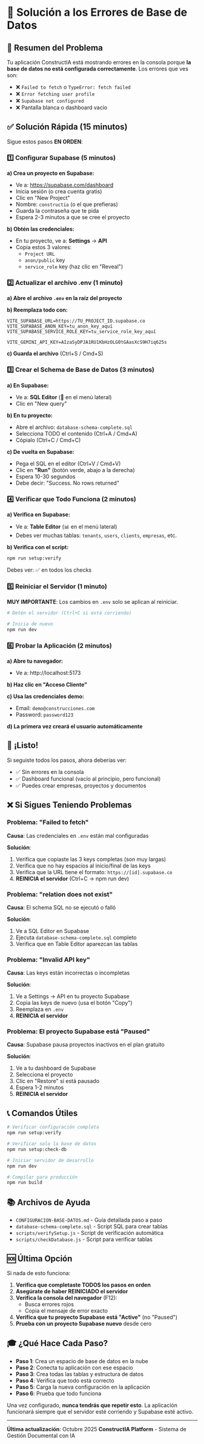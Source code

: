 # 🔧 Solución a los Errores de Base de Datos

## 🎯 Resumen del Problema

Tu aplicación ConstructIA está mostrando errores en la consola porque **la base de datos no está configurada correctamente**. Los errores que ves son:

- ❌ `Failed to fetch` o `TypeError: fetch failed`
- ❌ `Error fetching user profile`
- ❌ `Supabase not configured`
- ❌ Pantalla blanca o dashboard vacío

## ✅ Solución Rápida (15 minutos)

Sigue estos pasos **EN ORDEN**:

### 1️⃣ Configurar Supabase (5 minutos)

**a) Crea un proyecto en Supabase:**
- Ve a: https://supabase.com/dashboard
- Inicia sesión (o crea cuenta gratis)
- Clic en "New Project"
- Nombre: `constructia` (o el que prefieras)
- Guarda la contraseña que te pida
- Espera 2-3 minutos a que se cree el proyecto

**b) Obtén las credenciales:**
- En tu proyecto, ve a: **Settings** → **API**
- Copia estos 3 valores:
  - `Project URL`
  - `anon/public` key
  - `service_role` key (haz clic en "Reveal")

### 2️⃣ Actualizar el archivo .env (1 minuto)

**a) Abre el archivo `.env` en la raíz del proyecto**

**b) Reemplaza todo con:**

```env
VITE_SUPABASE_URL=https://TU_PROJECT_ID.supabase.co
VITE_SUPABASE_ANON_KEY=tu_anon_key_aquí
VITE_SUPABASE_SERVICE_ROLE_KEY=tu_service_role_key_aquí

VITE_GEMINI_API_KEY=AIzaSyDPJA1RU1KbHzOLG0tGAasXcS9H7iq625s
```

**c) Guarda el archivo** (Ctrl+S / Cmd+S)

### 3️⃣ Crear el Schema de Base de Datos (3 minutos)

**a) En Supabase:**
- Ve a: **SQL Editor** (📝 en el menú lateral)
- Clic en "New query"

**b) En tu proyecto:**
- Abre el archivo: `database-schema-complete.sql`
- Selecciona TODO el contenido (Ctrl+A / Cmd+A)
- Cópialo (Ctrl+C / Cmd+C)

**c) De vuelta en Supabase:**
- Pega el SQL en el editor (Ctrl+V / Cmd+V)
- Clic en **"Run"** (botón verde, abajo a la derecha)
- Espera 10-30 segundos
- Debe decir: "Success. No rows returned"

### 4️⃣ Verificar que Todo Funciona (2 minutos)

**a) Verifica en Supabase:**
- Ve a: **Table Editor** (📊 en el menú lateral)
- Debes ver muchas tablas: `tenants`, `users`, `clients`, `empresas`, etc.

**b) Verifica con el script:**

```bash
npm run setup:verify
```

Debes ver: ✅ en todos los checks

### 5️⃣ Reiniciar el Servidor (1 minuto)

**MUY IMPORTANTE**: Los cambios en `.env` solo se aplican al reiniciar.

```bash
# Detén el servidor (Ctrl+C si está corriendo)

# Inicia de nuevo
npm run dev
```

### 6️⃣ Probar la Aplicación (2 minutos)

**a) Abre tu navegador:**
- Ve a: http://localhost:5173

**b) Haz clic en "Acceso Cliente"**

**c) Usa las credenciales demo:**
- Email: `demo@construcciones.com`
- Password: `password123`

**d) La primera vez creará el usuario automáticamente**

## 🎉 ¡Listo!

Si seguiste todos los pasos, ahora deberías ver:
- ✅ Sin errores en la consola
- ✅ Dashboard funcional (vacío al principio, pero funcional)
- ✅ Puedes crear empresas, proyectos y documentos

## ❌ Si Sigues Teniendo Problemas

### Problema: "Failed to fetch"

**Causa**: Las credenciales en `.env` están mal configuradas

**Solución**:
1. Verifica que copiaste las 3 keys completas (son muy largas)
2. Verifica que no hay espacios al inicio/final de las keys
3. Verifica que la URL tiene el formato: `https://[id].supabase.co`
4. **REINICIA el servidor** (Ctrl+C → npm run dev)

### Problema: "relation does not exist"

**Causa**: El schema SQL no se ejecutó o falló

**Solución**:
1. Ve a SQL Editor en Supabase
2. Ejecuta `database-schema-complete.sql` completo
3. Verifica que en Table Editor aparezcan las tablas

### Problema: "Invalid API key"

**Causa**: Las keys están incorrectas o incompletas

**Solución**:
1. Ve a Settings → API en tu proyecto Supabase
2. Copia las keys de nuevo (usa el botón "Copy")
3. Reemplaza en `.env`
4. **REINICIA el servidor**

### Problema: El proyecto Supabase está "Paused"

**Causa**: Supabase pausa proyectos inactivos en el plan gratuito

**Solución**:
1. Ve a tu dashboard de Supabase
2. Selecciona el proyecto
3. Clic en "Restore" si está pausado
4. Espera 1-2 minutos
5. **REINICIA el servidor**

## 📞 Comandos Útiles

```bash
# Verificar configuración completa
npm run setup:verify

# Verificar solo la base de datos
npm run setup:check-db

# Iniciar servidor de desarrollo
npm run dev

# Compilar para producción
npm run build
```

## 📚 Archivos de Ayuda

- `CONFIGURACION-BASE-DATOS.md` - Guía detallada paso a paso
- `database-schema-complete.sql` - Script SQL para crear tablas
- `scripts/verifySetup.js` - Script de verificación automática
- `scripts/checkDatabase.js` - Script para verificar tablas

## 🆘 Última Opción

Si nada de esto funciona:

1. **Verifica que completaste TODOS los pasos en orden**
2. **Asegúrate de haber REINICIADO el servidor**
3. **Verifica la consola del navegador** (F12):
   - Busca errores rojos
   - Copia el mensaje de error exacto
4. **Verifica que tu proyecto Supabase está "Active"** (no "Paused")
5. **Prueba con un proyecto Supabase nuevo** desde cero

## 🎓 ¿Qué Hace Cada Paso?

- **Paso 1**: Crea un espacio de base de datos en la nube
- **Paso 2**: Conecta tu aplicación con ese espacio
- **Paso 3**: Crea todas las tablas y estructura de datos
- **Paso 4**: Verifica que todo está correcto
- **Paso 5**: Carga la nueva configuración en la aplicación
- **Paso 6**: Prueba que todo funciona

Una vez configurado, **nunca tendrás que repetir esto**. La aplicación funcionará siempre que el servidor esté corriendo y Supabase esté activo.

---

**Última actualización**: Octubre 2025
**ConstructIA Platform** - Sistema de Gestión Documental con IA
